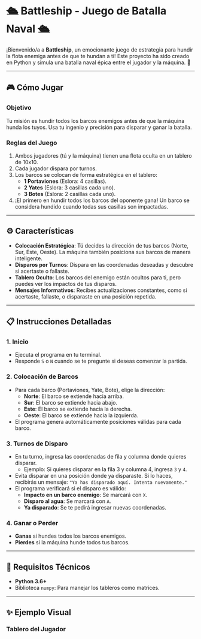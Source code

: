 # 🛳️ Battleship - Juego de Batalla Naval 🛳️

¡Bienvenido/a a **Battleship**, un emocionante juego de estrategia para hundir la flota enemiga antes de que te hundan a ti! Este proyecto ha sido creado en Python y simula una batalla naval épica entre el jugador y la máquina. 🚢

---

## 🎮 Cómo Jugar

### Objetivo
Tu misión es hundir todos los barcos enemigos antes de que la máquina hunda los tuyos. Usa tu ingenio y precisión para disparar y ganar la batalla.

### Reglas del Juego
1. Ambos jugadores (tú y la máquina) tienen una flota oculta en un tablero de 10x10.
2. Cada jugador dispara por turnos. 
3. Los barcos se colocan de forma estratégica en el tablero:
   - **1 Portaviones** (Eslora: 4 casillas).
   - **2 Yates** (Eslora: 3 casillas cada uno).
   - **3 Botes** (Eslora: 2 casillas cada uno).
4. ¡El primero en hundir todos los barcos del oponente gana! Un barco se considera hundido cuando todas sus casillas son impactadas.

---

## ⚙️ Características

- **Colocación Estratégica**: Tú decides la dirección de tus barcos (Norte, Sur, Este, Oeste). La máquina también posiciona sus barcos de manera inteligente.
- **Disparos por Turnos**: Dispara en las coordenadas deseadas y descubre si acertaste o fallaste.
- **Tablero Oculto**: Los barcos del enemigo están ocultos para ti, pero puedes ver los impactos de tus disparos.
- **Mensajes Informativos**: Recibes actualizaciones constantes, como si acertaste, fallaste, o disparaste en una posición repetida.

---

## 📋 Instrucciones Detalladas

### 1. Inicio
- Ejecuta el programa en tu terminal.
- Responde `S` o `N` cuando se te pregunte si deseas comenzar la partida.

### 2. Colocación de Barcos
- Para cada barco (Portaviones, Yate, Bote), elige la dirección:
  - **Norte**: El barco se extiende hacia arriba.
  - **Sur**: El barco se extiende hacia abajo.
  - **Este**: El barco se extiende hacia la derecha.
  - **Oeste**: El barco se extiende hacia la izquierda.
- El programa genera automáticamente posiciones válidas para cada barco.

### 3. Turnos de Disparo
- En tu turno, ingresa las coordenadas de fila y columna donde quieres disparar.
  - Ejemplo: Si quieres disparar en la fila 3 y columna 4, ingresa `3` y `4`.
- Evita disparar en una posición donde ya disparaste. Si lo haces, recibirás un mensaje: `"Ya has disparado aquí. Intenta nuevamente."`
- El programa verificará si el disparo es válido:
  - **Impacto en un barco enemigo**: Se marcará con `X`.
  - **Disparo al agua**: Se marcará con `A`.
  - **Ya disparado**: Se te pedirá ingresar nuevas coordenadas.

### 4. Ganar o Perder
- **Ganas** si hundes todos los barcos enemigos.
- **Pierdes** si la máquina hunde todos tus barcos.

---

## 🔧 Requisitos Técnicos

- **Python 3.6+**
- Biblioteca `numpy`: Para manejar los tableros como matrices.

---

## ✨ Ejemplo Visual

### Tablero del Jugador
